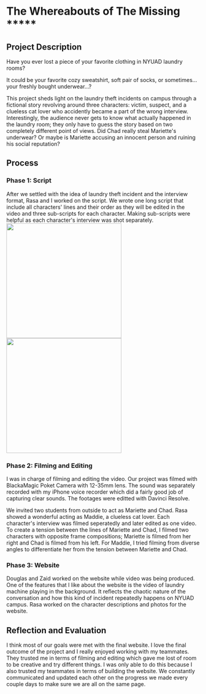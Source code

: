 # The Whereabouts of The Missing ***** #
## Project Description ##
Have you ever lost a piece of your favorite clothing in NYUAD laundry rooms? 

It could be your favorite cozy sweatshirt, soft pair of socks, or sometimes... your freshly bought underwear...?

This project sheds light on the laundry theft incidents on campus through a fictional story revolving around three characters: victim, suspect, and a clueless cat lover who accidently became a part of the wrong interview. Interestingly, the audience never gets to know what actually happened in the laundry room; they only have to guess the story based on two completely different point of views. Did Chad really steal Mariette's underwear? Or maybe is Mariette accusing an innocent person and ruining his social reputation? 


## Process ##
### Phase 1: Script ###
After we settled with the idea of laundry theft incident and the interview format, Rasa and I worked on the script. We wrote one long script that include all characters' lines and their order as they will be edited in the video and three sub-scripts for each character. Making sub-scripts were helpful as each character's interview was shot separately.   
<img src="images/documentation1.JPG" width="300"/> <img src="images/documentation2.JPG" width="300"/> 


### Phase 2: Filming and Editing ### 
I was in charge of filming and editing the video. Our project was filmed with BlackaMagic Poket Camera with 12-35mm lens. The sound was separately recorded with my iPhone voice recorder which did a fairly good job of capturing clear sounds. The footages were editted with Davinci Resolve. 

We invited two students from outside to act as Mariette and Chad. Rasa showed a wonderful acting as Maddie, a clueless cat lover. Each character's interview was filmed seperatedly and later edited as one video. To create a tension between the lines of Mariette and Chad, I filmed two characters with opposite frame compositions; Mariette is filmed from her right and Chad is filmed from his left. For Maddie, I tried filming from diverse angles to differentiate her from the tension between Mariette and Chad. 


### Phase 3: Website ###
Douglas and Zaid worked on the website while video was being produced. One of the features that I like about the website is the video of laundry machine playing in the background. It reflects the chaotic nature of the conversation and how this kind of incident repeatedly happens on NYUAD campus. Rasa worked on the character descriptions and photos for the website. 

## Reflection and Evaluation ##
I think most of our goals were met with the final website. I love the final outcome of the project and I really enjoyed working with my teammates. They trusted me in terms of filming and editing which gave me lost of room to be creative and try different things. I was only able to do this because I also trusted my teammates in terms of building the website. We constantly communicated and updated each other on the progress we made every couple days to make sure we are all on the same page. 
